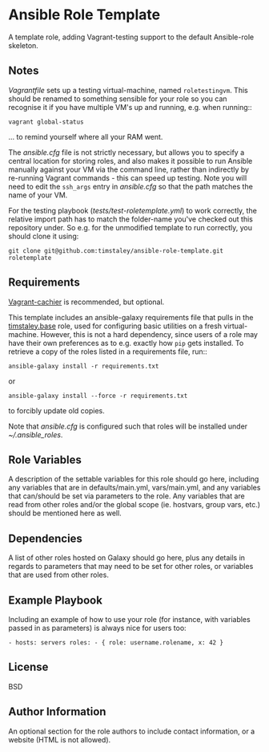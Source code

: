 Ansible Role Template
======================

A template role, adding Vagrant-testing support to the default Ansible-role
skeleton.



Notes
------
*Vagrantfile* sets up a testing virtual-machine, named `roletestingvm`.
This should be renamed to something sensible for your role so you can
recognise it if you have multiple VM's up and running, e.g. when running::

    vagrant global-status

... to remind yourself where all your RAM went.

The *ansible.cfg* file is not strictly necessary, but allows you to specify
a central location for storing roles, and also makes it possible to run
Ansible manually against your VM via the command line, rather than indirectly
by re-running Vagrant commands - this can speed up testing.
Note you will need to edit the `ssh_args` entry in *ansible.cfg*
so that the path matches the name of your VM.

For the testing playbook (*tests/test-roletemplate.yml*) to work correctly,
the relative import path has to match the folder-name you've checked out this
repository under. So e.g. for the unmodified template to run correctly, you
should clone it using:

    git clone git@github.com:timstaley/ansible-role-template.git roletemplate

Requirements
------------

[Vagrant-cachier](http://fgrehm.viewdocs.io/vagrant-cachier/) is recommended,
but optional.

This template includes an ansible-galaxy requirements file that pulls in
the [timstaley.base](https://github.com/timstaley/ansible-base) role, used
for configuring basic utilities on a fresh virtual-machine.
However, this is not a hard dependency, since users of a role may have their
own preferences as to e.g. exactly how `pip` gets installed.
To retrieve a copy of the roles listed in a requirements file, run::

    ansible-galaxy install -r requirements.txt

or

    ansible-galaxy install --force -r requirements.txt

to forcibly update old copies.

Note that *ansible.cfg* is configured such that roles will be installed under
*~/.ansible_roles*.

Role Variables
--------------

A description of the settable variables for this role should go here, including
any variables that are in defaults/main.yml, vars/main.yml, and any variables
that can/should be set via parameters to the role. Any variables that are read
from other roles and/or the global scope (ie. hostvars, group vars, etc.) should
be mentioned here as well.

Dependencies
------------

A list of other roles hosted on Galaxy should go here, plus any details in
regards to parameters that may need to be set for other roles, or variables that
are used from other roles.

Example Playbook
----------------

Including an example of how to use your role (for instance, with variables
passed in as parameters) is always nice for users too:

    - hosts: servers roles: - { role: username.rolename, x: 42 }

License
-------

BSD

Author Information
------------------

An optional section for the role authors to include contact information, or a
website (HTML is not allowed).
